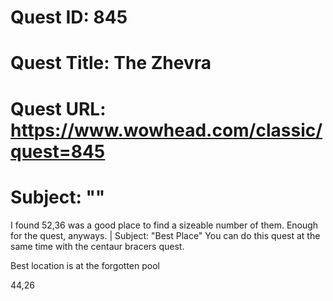 # Quest ID: 845
# Quest Title: The Zhevra
# Quest URL: https://www.wowhead.com/classic/quest=845
# Subject: "<Blank>"
I found 52,36 was a good place to find a sizeable number of them. Enough for the quest, anyways. | Subject: "Best Place"
You can do this quest at the same time with the centaur bracers quest.

Best location is at the forgotten pool

44,26